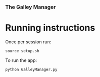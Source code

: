 ### The Galley Manager

# Running instructions
Once per session run:
```
source setup.sh
```
To run the app:
```
python GalleyManager.py
```
